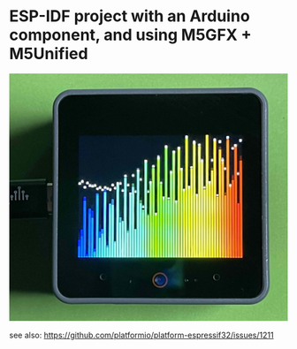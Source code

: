 # ESP-IDF project with an Arduino component, and using M5GFX + M5Unified


![Alt text](IMG_3432.jpg?raw=true "Optional Title")

see also:
https://github.com/platformio/platform-espressif32/issues/1211